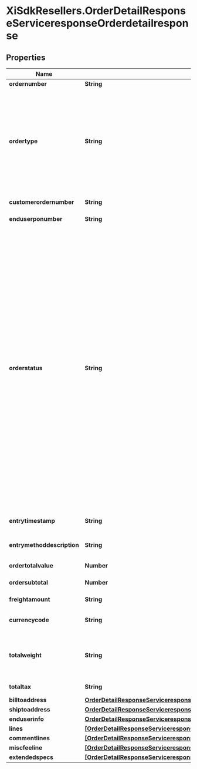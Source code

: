 # XiSdkResellers.OrderDetailResponseServiceresponseOrderdetailresponse

## Properties

Name | Type | Description | Notes
------------ | ------------- | ------------- | -------------
**ordernumber** | **String** |  | [optional] 
**ordertype** | **String** | Order Type   B - BRANCH TRANSFER C - CASH ORDER D - DIRECT ORDER F - FUTURE ORDER P - SPECIAL ORDER Q - QUOTE ORDER S - STOCK ORDER M - MEMO ORDER | [optional] 
**customerordernumber** | **String** | Customer PO number | [optional] 
**enduserponumber** | **String** | End User PO number | [optional] 
**orderstatus** | **String** | Status of order within Ingram system S - SALES HOLD H - TAG HOLD I - INVOICED P - PENDING E - BILLING ERROR F - FORCE BILLING V - VOIDED T - TRANSFERRED D - HOLD SHIPMENT R - RELEASED O - IM ONLINE HOLD U - BILL FOR HISTORY ONLY W - ORDER NOT PRINTED A - DROP SHIP HOLD B - INTERNET CUST ORIG HOLD 1 - PICKED 2 - INSPECTED 3 - PACKED 4 - SHIPPED C - CREDIT HOLD 9 - CISCO 3A6 Q - RMA HOLD G - CREDIT HOLD N - CREDIT HOLD | [optional] 
**entrytimestamp** | **String** | Time stamp of the order placed | [optional] 
**entrymethoddescription** | **String** | Description of the entry method  | [optional] 
**ordertotalvalue** | **Number** | Total order value | [optional] 
**ordersubtotal** | **Number** | Subtotal order value | [optional] 
**freightamount** | **String** | Freight charges | [optional] 
**currencycode** | **String** | Country specific currency code | [optional] 
**totalweight** | **String** | Total order weight. unit -- North america - Pounds , other countries will be KG | [optional] 
**totaltax** | **String** | total tax on the orders placed | [optional] 
**billtoaddress** | [**OrderDetailResponseServiceresponseOrderdetailresponseBilltoaddress**](OrderDetailResponseServiceresponseOrderdetailresponseBilltoaddress.md) |  | [optional] 
**shiptoaddress** | [**OrderDetailResponseServiceresponseOrderdetailresponseShiptoaddress**](OrderDetailResponseServiceresponseOrderdetailresponseShiptoaddress.md) |  | [optional] 
**enduserinfo** | [**OrderDetailResponseServiceresponseOrderdetailresponseEnduserinfo**](OrderDetailResponseServiceresponseOrderdetailresponseEnduserinfo.md) |  | [optional] 
**lines** | [**[OrderDetailResponseServiceresponseOrderdetailresponseLinesInner]**](OrderDetailResponseServiceresponseOrderdetailresponseLinesInner.md) |  | [optional] 
**commentlines** | [**[OrderDetailResponseServiceresponseOrderdetailresponseCommentlinesInner]**](OrderDetailResponseServiceresponseOrderdetailresponseCommentlinesInner.md) |  | [optional] 
**miscfeeline** | [**[OrderDetailResponseServiceresponseOrderdetailresponseMiscfeelineInner]**](OrderDetailResponseServiceresponseOrderdetailresponseMiscfeelineInner.md) |  | [optional] 
**extendedspecs** | [**[OrderDetailResponseServiceresponseOrderdetailresponseExtendedspecsInner]**](OrderDetailResponseServiceresponseOrderdetailresponseExtendedspecsInner.md) |  | [optional] 


